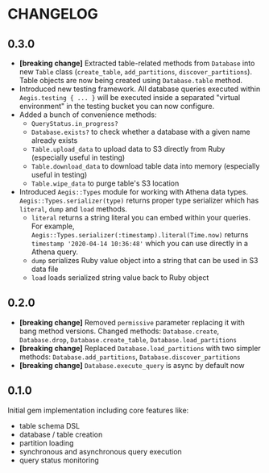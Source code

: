 # CHANGELOG

## 0.3.0

- **[breaking change]** Extracted table-related methods from `Database` into new `Table` class (`create_table`,
  `add_partitions`, `discover_partitions`). Table objects are now being created using `Database.table` method.
- Introduced new testing framework. All database queries executed within `Aegis.testing { ... }` will be executed
  inside a separated "virtual environment" in the testing bucket you can now configure.
- Added a bunch of convenience methods:
  - `QueryStatus.in_progress?`
  - `Database.exists?` to check whether a database with a given name already exists
  - `Table.upload_data` to upload data to S3 directly from Ruby (especially useful in testing)
  - `Table.download_data` to download table data into memory (especially useful in testing)
  - `Table.wipe_data` to purge table's S3 location
- Introduced `Aegis::Types` module for working with Athena data types. `Aegis::Types.serializer(type)` returns proper
  type serializer which has `literal`, `dump` and `load` methods.
  - `literal` returns a string literal you can embed within your queries.
    For example, `Aegis::Types.serializer(:timestamp).literal(Time.now)` returns `timestamp '2020-04-14 10:36:48'` which
    you can use directly in a Athena query.
  - `dump` serializes Ruby value object into a string that can be used in S3 data file
  - `load` loads serialized string value back to Ruby object

## 0.2.0

- **[breaking change]** Removed `permissive` parameter replacing it with bang method versions. Changed methods:
  `Database.create`, `Database.drop`, `Database.create_table`, `Database.load_partitions`
- **[breaking change]** Replaced `Database.load_partitions` with two simpler methods:
  `Database.add_partitions`, `Database.discover_partitions`
- **[breaking change]** `Database.execute_query` is async by default now

## 0.1.0

Initial gem implementation including core features like:
- table schema DSL
- database / table creation
- partition loading
- synchronous and asynchronous query execution
- query status monitoring
